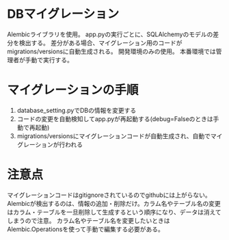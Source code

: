 # DBマイグレーション
Alembicライブラリを使用。
app.pyの実行ごとに、SQLAlchemyのモデルの差分を検出する。
差分がある場合、マイグレーション用のコードがmigrations/versionsに自動生成される。
開発環境のみの使用。
本番環境では管理者が手動で実行する。

# マイグレーションの手順
1. database_setting.pyでDBの情報を変更する
2. コードの変更を自動検知してapp.pyが再起動する(debug=Falseのときは手動で再起動)
3. migrations/versionsにマイグレーションコードが自動生成され、自動でマイグレーションが行われる

# 注意点
マイグレーションコードはgitignoreされているのでgithubには上がらない。
Alembicが検出するのは、情報の追加・削除だけ。カラム名やテーブル名の変更はカラム・テーブルを一旦削除して生成するという順序になり、データは消えてしまうので注意。
カラム名やテーブル名を変更したいときはAlembic.Operationsを使って手動で編集する必要がある。


